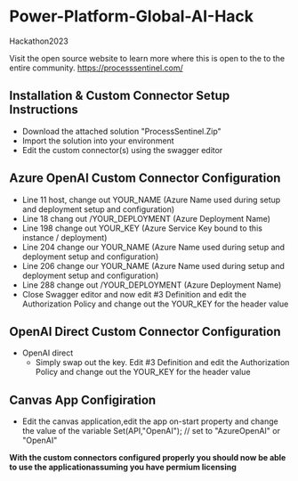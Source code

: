 # Power-Platform-Global-AI-Hack
Hackathon2023

Visit the open source website to learn more where this is open to the to the entire community.
https://processsentinel.com/


## Installation & Custom Connector Setup Instructions

 - Download the attached solution "ProcessSentinel.Zip"
 - Import the solution into your environment
 - Edit the custom connector(s) using the swagger editor

## Azure OpenAI Custom Connector Configuration	 
 - Line 11 host, change out YOUR_NAME (Azure Name used during setup and deployment setup and configuration)
 - Line 18 chang out /YOUR_DEPLOYMENT (Azure Deployment Name)
 - Line 198 change out YOUR_KEY (Azure Service Key bound to this instance / deployment)
 - Line 204 change our YOUR_NAME (Azure Name used during setup and deployment setup and configuration)
 - Line 206 change our YOUR_NAME (Azure Name used during setup and deployment setup and configuration)
 - Line 288 change out /YOUR_DEPLOYMENT (Azure Deployment Name)
 - Close Swagger editor and now edit #3 Definition and edit the Authorization Policy and change out the YOUR_KEY for the header value

## OpenAI Direct Custom Connector Configuration
 - OpenAI direct
	 - Simply swap out the key. Edit #3 Definition and edit the Authorization Policy and change out the YOUR_KEY for the header value

## Canvas App Configiration
 - Edit the canvas application,edit the app on-start property and change the value of the variable Set(API,"OpenAI"); // set to "AzureOpenAI" or "OpenAI"


**With the custom connectors configured properly you should now be able to use the applicationassuming you have permium licensing**
